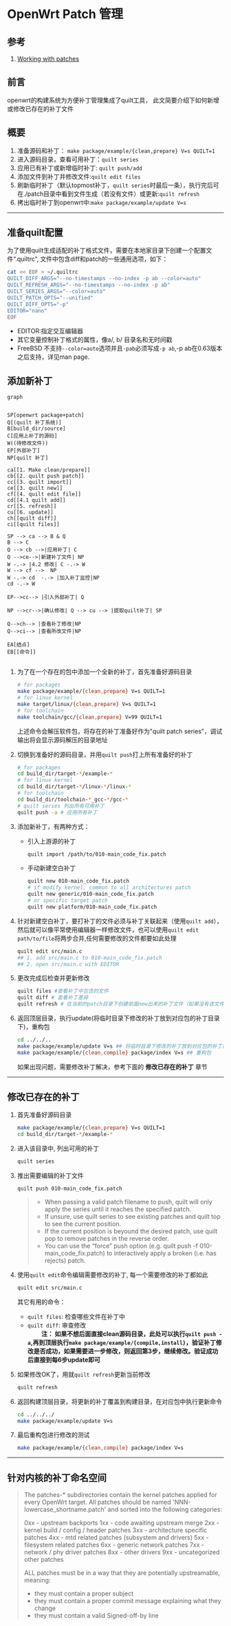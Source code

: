 # OpenWrt Patch 管理

## 参考

1. [Working with patches](https://openwrt.org/docs/guide-developer/toolchain/use-patches-with-buildsystem)

## 前言  

openwrt的构建系统为方便补丁管理集成了quilt工具， 此文简要介绍下如何新增或修改已存在的补丁文件

## 概要

1. 准备源码和补丁： `make package/example/{clean,prepare} V=s QUILT=1`
1. 进入源码目录，查看可用补丁：`quilt series`
1. 应用已有补丁或新增临时补丁: `quilt push/add`
1. 添加文件到补丁并修改文件:`quilt edit files`
1. 刷新临时补丁（默认topmost补丁，`quilt series`时最后一条），执行完后可在./patch目录中看到文件生成（若没有文件）或更新:`quilt refresh`
1. 拷出临时补丁到openwrt中:`make package/example/update V=s`

---

## 准备quilt配置

为了使用quilt生成适配的补丁格式文件，需要在本地家目录下创建一个配置文件“.quiltrc”, 文件中包含diff和patch的一些通用选项，如下：

```sh
cat << EOF > ~/.quiltrc
QUILT_DIFF_ARGS="--no-timestamps --no-index -p ab --color=auto"
QUILT_REFRESH_ARGS="--no-timestamps --no-index -p ab"
QUILT_SERIES_ARGS="--color=auto"
QUILT_PATCH_OPTS="--unified"
QUILT_DIFF_OPTS="-p"
EDITOR="nano"
EOF
```

- EDITOR:指定交互编辑器
- 其它变量控制补丁格式的属性，像a/, b/ 目录名和无时间戳
- FreeBSD 不支持`--color=auto`选项并且`-pab`必须写成`-p ab`,-p ab在0.63版本之后支持，详见man page.

## 添加新补丁

```mermaid
graph


SP[openwrt package+patch]
Q[(quilt 补丁系统)]
B[build_dir/source]
C[应用上补丁的源码] 
W((待修改文件))
EP[外部补丁]
NP[quilt 补丁]

ca[[1. Make clean/prepare]]
cb[[2. quilt push patch]]
cc[[3. quilt import]]
ce[[3. quilt new]]
cf[[4. quilt edit file]]
cd[[4.1 quilt add]]
cr[[5. refresh]]
cu[[6. update]]
ch[[quilt diff]]
ci[[quilt files]]

SP --> ca --> B & Q
B --> C 
Q --> cb -->|应用补丁| C
Q -->ce-->|新建补丁文件| NP
W -.-> |4.2 修改| C -.-> W
W --> cf -->  NP
W -.-> cd  -.-> |加入补丁监控|NP
cd -.-> W

EP-->cc--> |引入外部补丁| Q

NP -->cr-->|确认修改| Q --> cu --> |提取quilt补丁| SP

Q-->ch--> |查看补丁修改|NP
Q-->ci--> |查看所改文件|NP

EA[结点]
EB[[命令]]


```

1. 为了在一个存在的包中添加一个全新的补丁，首先准备好源码目录

    ```sh
    # for packages
    make package/example/{clean,prepare} V=s QUILT=1  
    # for linux kernel
    make target/linux/{clean,prepare} V=s QUILT=1
    # for toolchain
    make toolchain/gcc/{clean,prepare} V=99 QUILT=1
    ```

    上述命令会解压软件包，将存在的补丁准备好作为"quilt patch series"，调试输出将会显示源码解压的目录地址

2. 切换到准备好的源码目录，并用`quilt push`打上所有准备好的补丁

    ```sh
    # for packages
    cd build_dir/target-*/example-*
    # for linux kernel
    cd build_dir/target-*/linux-*/linux-*
    # for toolchain
    cd build_dir/toolchain-*_gcc-*/gcc-*
    # quilt series 列出所有可用补丁
    quilt push -a # 应用所有补丁
    ```

3. 添加新补丁，有两种方式：  

    - 引入上游源的补丁

        ```sh
        quilt import /path/to/010-main_code_fix.patch
        ```

    - 手动新建空白补丁

        ```sh
        quilt new 010-main_code_fix.patch
        # if modify kernel, common to all architectures patch
        quilt new generic/010-main_code_fix.patch
        # or specific target patch
        quilt new platform/010-main_code_fix.patch
        ```

4. 针对新建空白补丁，要打补丁的文件必须与补丁关联起来（使用`quilt add`），然后就可以像平常使用编辑器一样修改文件，也可以使用`quilt edit path/to/file`将两步合并,任何需要修改的文件都要如此处理

    ```sh
    quilt edit src/main.c 
    ## 1. add src/main.c to 010-main_code_fix.patch
    ## 2. open src/main.c with EDITOR
    ```

5. 更改完成后检查并更新修改

    ```sh
    quilt files #查看补丁中包含的文件
    quilt diff # 查看补丁差异
    quilt refresh # 在当前的patch目录下创建前面new出来的补丁文件（如果没有该文件），并将diff内容写入补丁文件中
    ```

6. 返回顶层目录，执行update(将临时目录下修改的补丁放到对应包的补丁目录下)，重构包

    ```sh
    cd ../../..
    make package/example/update V=s ## 将临时目录下修改的补丁放到对应包的补丁目录下
    make package/example/{clean,compile} package/index V=s ## 重构包
    ```

    如果出现问题，需要修改补丁解决，参考下面的 **修改已存在的补丁** 章节

---

## 修改已存在的补丁

1. 首先准备好源码目录

    ```sh
    make package/example/{clean,prepare} V=s QUILT=1
    cd build_dir/target-*/example-*
    ```

2. 进入该目录中, 列出可用的补丁

    ```sh
    quilt series
    ```

3. 推出需要编辑的补丁文件

    ```sh
    quilt push 010-main_code_fix.patch
    ```

    > - When passing a valid patch filename to push, quilt will only apply the series until it reaches the specified patch.
    > - If unsure, use quilt series to see existing patches and quilt top to see the current position.
    > - If the current position is beyound the desired patch, use quilt pop to remove patches in the reverse order.
    > - You can use the “force” push option (e.g. quilt push -f 010-main_code_fix.patch) to interactively apply a broken (i.e. has rejects) patch.

4. 使用`quilt edit`命令编辑需要修改的补丁, 每一个需要修改的补丁都如此

    ```sh
    quilt edit src/main.c
    ```  

    其它有用的命令：  
    - `quilt files`: 检查哪些文件在补丁中  
    - `quilt diff`: 审查修改  
　　
    **注： 如果不想后面直接clean源码目录，此处可以执行`quilt push -a`,再到顶层执行`make package/example/{compile,install}`，验证补丁修改是否成功，如果需要进一步修改，则返回第3步，继续修改。验证成功后直接到每6步update即可**

5. 如果修改OK了，用就`quilt refresh`更新当前修改

    ```sh
    quilt refresh
    ```

6. 返回构建顶层目录，将更新的补丁覆盖到构建目录，在对应包中执行更新命令

    ```sh
    cd ../../../
    make package/example/update V=s
    ```

7. 最后重构包进行修改的测试

    ```sh
    make package/example/{clean,compile} package/index V=s
    ```

---

## 针对内核的补丁命名空间

> The patches-* subdirectories contain the kernel patches applied for every OpenWrt target.
> All patches should be named 'NNN-lowercase_shortname.patch' and sorted into the following categories:
>
> 0xx - upstream backports
> 1xx - code awaiting upstream merge
> 2xx - kernel build / config / header patches
> 3xx - architecture specific patches
> 4xx - mtd related patches (subsystem and drivers)
> 5xx - filesystem related patches
> 6xx - generic network patches
> 7xx - network / phy driver patches
> 8xx - other drivers
> 9xx - uncategorized other patches
>
> ALL patches must be in a way that they are potentially upstreamable, meaning:
>
> - they must contain a proper subject
> - they must contain a proper commit message explaining what they change
> - they must contain a valid Signed-off-by line
>

